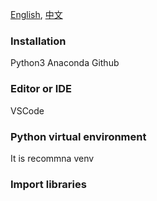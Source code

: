 
[English](), [中文](README.zh-tw.md)


### Installation
Python3
Anaconda
Github

### Editor or IDE
VSCode



### Python virtual environment
It is recommna
venv


### Import libraries
 
